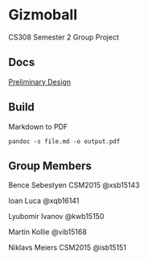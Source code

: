 # Gizmoball

CS308 Semester 2 Group Project

## Docs

[Preliminary Design](docs/preliminarydesign/preliminarydesign.md)

## Build

Markdown to PDF

```
pandoc -s file.md -o output.pdf
```


## Group Members

Bence Sebestyen CSM2015 @xsb15143

Ioan Luca @xqb16141

Lyubomir Ivanov @kwb15150

Martin Kollie @vib15168

Niklavs Meiers CSM2015 @isb15151

